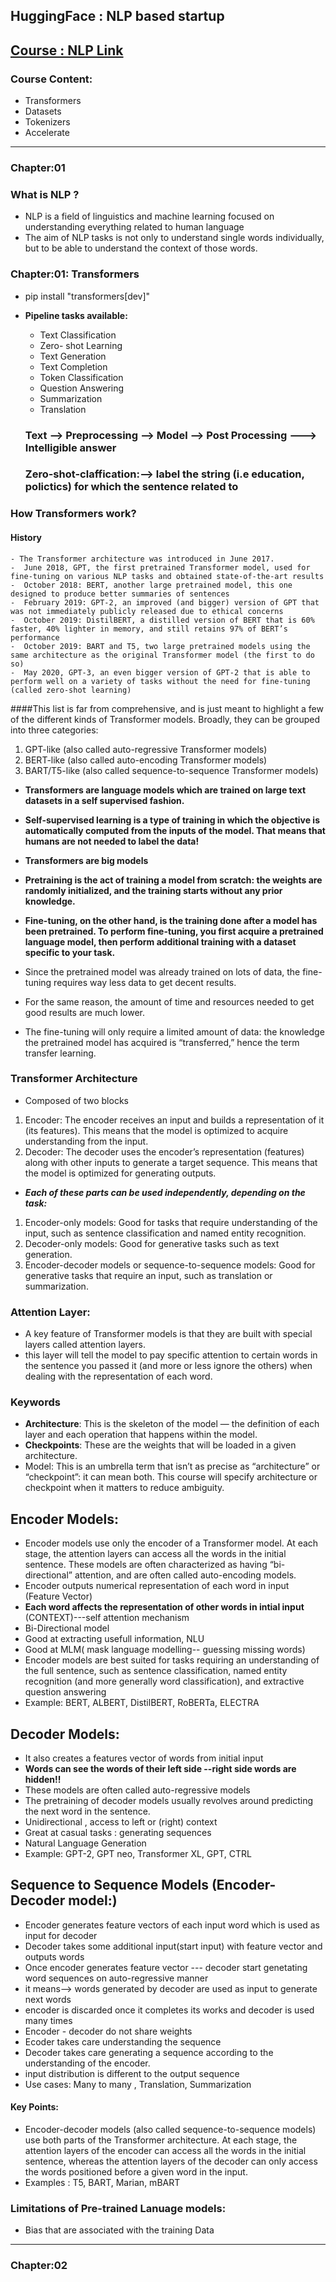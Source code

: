 ## HuggingFace  : NLP based startup
## [Course : NLP Link](https://huggingface.co/course/chapter1?fw=tf)
### Course Content:
  - Transformers
  - Datasets
  - Tokenizers
  - Accelerate
------------------------------------------------------------------------------------------------------------------
### Chapter:01
### What is NLP ?
- NLP is a field of linguistics and machine learning focused on understanding everything related to human language
- The aim of NLP tasks is not only to understand single words individually, but to be able to understand the context of those words.

### Chapter:01: Transformers
-  pip install "transformers[dev]"

-  **Pipeline tasks available:**
    - Text Classification
    - Zero- shot Learning
    - Text Generation
    - Text Completion
    - Token Classification
    - Question Answering
    - Summarization
    - Translation
   
   ### Text --> Preprocessing --> Model --> Post Processing  ---> Intelligible answer
   ### Zero-shot-claffication:--> label the string (i.e education, polictics) for which the sentence related to
   
### **How Transformers work?**
   #### **History**
    - The Transformer architecture was introduced in June 2017.
    -  June 2018, GPT, the first pretrained Transformer model, used for fine-tuning on various NLP tasks and obtained state-of-the-art results
    -  October 2018: BERT, another large pretrained model, this one designed to produce better summaries of sentences
    -  February 2019: GPT-2, an improved (and bigger) version of GPT that was not immediately publicly released due to ethical concerns
    -  October 2019: DistilBERT, a distilled version of BERT that is 60% faster, 40% lighter in memory, and still retains 97% of BERT’s performance
    -  October 2019: BART and T5, two large pretrained models using the same architecture as the original Transformer model (the first to do so)
    -  May 2020, GPT-3, an even bigger version of GPT-2 that is able to perform well on a variety of tasks without the need for fine-tuning (called zero-shot learning)
  
####This list is far from comprehensive, and is just meant to highlight a few of the different kinds of Transformer models. Broadly, they can be grouped into three categories:

1. GPT-like (also called auto-regressive Transformer models)
2. BERT-like (also called auto-encoding Transformer models)
3. BART/T5-like (also called sequence-to-sequence Transformer models)

 - **Transformers are language models which are trained on large text datasets in a self supervised fashion.**
 - **Self-supervised learning is a type of training in which the objective is automatically computed from the inputs of the model.
  That means that humans are not needed to label the data!**
 
 
 - **Transformers are big models**
 - **Pretraining is the act of training a model from scratch: the weights are randomly initialized, and the training starts without any prior knowledge.**
 - **Fine-tuning, on the other hand, is the training done after a model has been pretrained. To perform fine-tuning, you first acquire a pretrained language model,
 then perform additional training with a dataset specific to your task.**
 -  Since the pretrained model was already trained on lots of data, the fine-tuning requires way less data to get decent results.
 -  For the same reason, the amount of time and resources needed to get good results are much lower.
 -  The fine-tuning will only require a limited amount of data: the knowledge the pretrained model has acquired is “transferred,” hence the term transfer learning.
 
 ### **Transformer Architecture**
 - Composed of two blocks
 1. Encoder: The encoder receives an input and builds a representation of it (its features). This means that the model is optimized to acquire understanding from the input.
 2. Decoder: The decoder uses the encoder’s representation (features) along with other inputs to generate a target sequence. 
 This means that the model is optimized for generating outputs.
 - ***Each of these parts can be used independently, depending on the task:***
 1. Encoder-only models: Good for tasks that require understanding of the input, such as sentence classification and named entity recognition.
2. Decoder-only models: Good for generative tasks such as text generation.
3. Encoder-decoder models or sequence-to-sequence models: Good for generative tasks that require an input, such as translation or summarization.

### Attention Layer:
- A key feature of Transformer models is that they are built with special layers called attention layers.
-  this layer will tell the model to pay specific attention to certain words in the sentence you passed it (and more or less ignore the others) when dealing 
with the representation of each word.
### Keywords
- **Architecture**: This is the skeleton of the model — the definition of each layer and each operation that happens within the model.
- **Checkpoints**: These are the weights that will be loaded in a given architecture.
- Model: This is an umbrella term that isn’t as precise as “architecture” or “checkpoint”: it can mean both. This course will specify architecture or
checkpoint when it matters to reduce ambiguity.
 
## Encoder Models:
- Encoder models use only the encoder of a Transformer model. At each stage, the attention layers can access all the words in the initial sentence. 
These models are often characterized as having “bi-directional” attention, and are often called auto-encoding models.
- Encoder outputs numerical representation of each word in input (Feature Vector)
- **Each word affects the representation of other words in intial input** (CONTEXT)---self attention mechanism
- Bi-Directional model
- Good at extracting usefull information, NLU
- Good at MLM( mask language modelling-- guessing missing words)
- Encoder models are best suited for tasks requiring an understanding of the full sentence, such as sentence classification, named entity recognition 
(and more generally word classification), and extractive question answering
-  Example: BERT, ALBERT, DistilBERT, RoBERTa, ELECTRA

## Decoder Models:
-  It also creates a features vector of words from initial input
-  **Words can see the words of their left side --right side words are hidden!!**
-  These models are often called auto-regressive models
-  The pretraining of decoder models usually revolves around predicting the next word in the sentence.
-  Unidirectional , access to left or (right) context
-  Great at casual tasks : generating sequences
-  Natural Language Generation
-  Example: GPT-2, GPT neo, Transformer XL, GPT, CTRL

## Sequence to Sequence Models (Encoder-Decoder model:)
- Encoder generates feature vectors of each input word which is used as input for decoder
- Decoder takes some additional input(start input) with feature vector and outputs words
- Once encoder generates feature vector --- decoder start genetating word sequences on auto-regressive manner
- it means--> words generated by decoder are used as input to generate next words
-  encoder is discarded once it completes its works and decoder is used many times
-  Encoder - decoder do not share weights
-  Ecoder takes care understanding the sequence
-  Decoder takes care generating a sequence according to the understanding of the encoder.
-  input distribution is different to the output sequence
-  Use cases: Many to many , Translation, Summarization 
  #### Key Points:
  -  Encoder-decoder models (also called sequence-to-sequence models) use both parts of the Transformer architecture. At each stage,
the attention layers of the encoder can access all the words in the initial sentence, whereas the attention layers of the decoder can only access 
the words positioned before a given word in the input.
  - Examples : T5, BART, Marian, mBART
 
 
 ### Limitations of Pre-trained Lanuage models:
 -  Bias that are associated with the training Data
 
 
 -----------------------------------------------------------------------------------------------------------------------------
 ### Chapter:02
 
 
 
 
 
 
 
 
 
 
 
 
 
 
 
 
 
 
 
 
 
 
 
 
 
 
 
 
 
